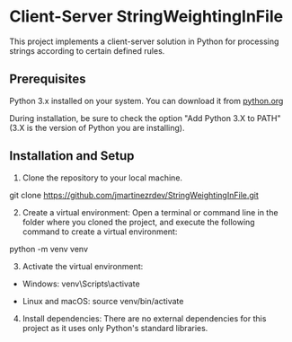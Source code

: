 # Client-Server StringWeightingInFile
This project implements a client-server solution in Python for processing strings according to certain defined rules.

## Prerequisites
Python 3.x installed on your system. You can download it from [python.org](https://www.python.org/)

During installation, be sure to check the option "Add Python 3.X to PATH" (3.X is the version of Python you are installing).

## Installation and Setup
1. Clone the repository to your local machine. 

git clone https://github.com/jmartinezrdev/StringWeightingInFile.git

2. Create a virtual environment:
Open a terminal or command line in the folder where you cloned the project, and execute the following command to create a virtual environment:

python -m venv venv

3. Activate the virtual environment:
- Windows: 
venv\Scripts\activate

- Linux and macOS:
source venv/bin/activate

4. Install dependencies:
There are no external dependencies for this project as it uses only Python's standard libraries.



